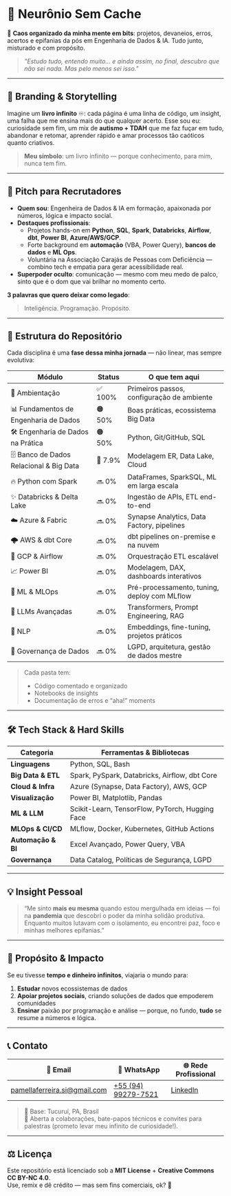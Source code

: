 # 🧠 Neurônio Sem Cache

🤯 **Caos organizado da minha mente em bits**: projetos, devaneios, erros, acertos e epifanias da pós em Engenharia de Dados & IA. Tudo junto, misturado e com propósito.

> _"Estudo tudo, entendo muito… e ainda assim, no final, descubro que não sei nada. Mas pelo menos sei isso."_  

---

## 🌟 Branding & Storytelling

Imagine um **livro infinito** ♾️: cada página é uma linha de código, um insight, uma falha que me ensina mais do que qualquer acerto. Esse sou eu: curiosidade sem fim, um mix de **autismo + TDAH** que me faz fuçar em tudo, abandonar e retomar, aprender rápido e amar processos tão caóticos quanto criativos.

> **Meu símbolo**: um livro infinito — porque conhecimento, para mim, nunca tem fim.

---

## 🚀 Pitch para Recrutadores

- **Quem sou**: Engenheira de Dados & IA em formação, apaixonada por números, lógica e impacto social.  
- **Destaques profissionais**:  
  - Projetos hands-on em **Python**, **SQL**, **Spark**, **Databricks**, **Airflow**, **dbt**, **Power BI**, **Azure/AWS/GCP**.  
  - Forte background em **automação** (VBA, Power Query), **bancos de dados** e **ML Ops**.  
  - Voluntária na Associação Carajás de Pessoas com Deficiência — combino tech e empatia para gerar acessibilidade real.  
- **Superpoder oculto**: comunicação — mesmo com meu medo de palco, sinto que é o dom que vai brilhar no momento certo.

**3 palavras que quero deixar como legado**:  
> Inteligência. Programação. Propósito.

---

## 🧭 Estrutura do Repositório

Cada disciplina é uma **fase dessa minha jornada** — não linear, mas sempre evolutiva:

| Módulo                                       | Status          | O que tem aqui                                      |
|-----------------------------------------------|-----------------|-----------------------------------------------------|
| 🏁 Ambientação                                | ✅ 100%         | Primeiros passos, configuração de ambiente         |
| 📊 Fundamentos de Engenharia de Dados         | 🟠 50%          | Boas práticas, ecossistema Big Data                |
| 🛠️ Engenharia de Dados na Prática            | 🟠 50%          | Python, Git/GitHub, SQL                            |
| 🗄️ Banco de Dados Relacional & Big Data      | 🔵 7.9%         | Modelagem ER, Data Lake, Cloud                     |
| 🔥 Python com Spark                           | 🔜 0%           | DataFrames, SparkSQL, ML em larga escala           |
| ✨ Databricks & Delta Lake                    | 🔜 0%           | Ingestão de APIs, ETL end-to-end                   |
| ☁️ Azure & Fabric                             | 🔜 0%           | Synapse Analytics, Data Factory, pipelines         |
| 🌩️ AWS & dbt Core                             | 🔜 0%           | dbt pipelines on-premise e na nuvem                |
| 🛫 GCP & Airflow                              | 🔜 0%           | Orquestração ETL escalável                         |
| 📈 Power BI                                   | 🔜 0%           | Modelagem, DAX, dashboards interativos             |
| 🤖 ML & MLOps                                 | 🔜 0%           | Pré-processamento, tuning, deploy com MLflow       |
| 🧠 LLMs Avançadas                             | 🔜 0%           | Transformers, Prompt Engineering, RAG              |
| 💬 NLP                                        | 🔜 0%           | Embeddings, fine-tuning, projetos práticos         |
| 🔐 Governança de Dados                        | 🔜 0%           | LGPD, arquitetura, gestão de dados mestre          |

> Cada pasta tem:
> - Código comentado e organizado  
> - Notebooks de insights  
> - Documentação de erros e “aha!” moments  

---

## 🛠️ Tech Stack & Hard Skills

| Categoria              | Ferramentas & Bibliotecas                             |
|------------------------|--------------------------------------------------------|
| **Linguagens**         | Python, SQL, Bash                                      |
| **Big Data & ETL**     | Spark, PySpark, Databricks, Airflow, dbt Core         |
| **Cloud & Infra**      | Azure (Synapse, Data Factory), AWS, GCP               |
| **Visualização**       | Power BI, Matplotlib, Pandas                          |
| **ML & LLM**           | Scikit-Learn, TensorFlow, PyTorch, Hugging Face       |
| **MLOps & CI/CD**      | MLflow, Docker, Kubernetes, GitHub Actions            |
| **Automação & BI**     | Excel Avançado, Power Query, VBA                      |
| **Governança**         | Data Catalog, Políticas de Segurança, LGPD            |

---

## 💡 Insight Pessoal

> “Me sinto **mais eu mesma** quando estou mergulhada em ideias — foi na **pandemia** que descobri o poder da minha solidão produtiva. Enquanto muitos lutavam com o isolamento, eu encontrei paz, foco e minhas melhores epifanias.”

---

## 🌱 Propósito & Impacto

Se eu tivesse **tempo e dinheiro infinitos**, viajaria o mundo para:
1. **Estudar** novos ecossistemas de dados  
2. **Apoiar projetos sociais**, criando soluções de dados que empoderem comunidades  
3. **Ensinar** paixão por programação e análise — porque, no fundo, **tudo** se resume a números e lógica.

---

## 📞 Contato

| 📧 Email                        | 📱 WhatsApp               | 🌐 Rede Profissional                       |
|---------------------------------|---------------------------|------------------------------|
| pamellaferreira.si@gmail.com       | [+55 (94) 99279-7521](https://wa.me/5594992797521?text=Ol%C3%A1%21%20Encontrei%20seu%20contato%20atrav%C3%A9s%20do%20reposit%C3%B3rio%20%22neuronio-sem-cache%22%20e%20gostaria%20de%20conversar%20com%20voc%C3%AA.%20Podemos%20falar%20um%20pouquinho%3F)       | [LinkedIn](https://www.linkedin.com/in/robertaferreira91) |

> 📍 Base: Tucuruí, PA, Brasil  
> 🤝 Aberta a colaborações, bate-papos técnicos e convites para palestras (prometo levar meu infinito de curiosidade!).

---

## ⚖️ Licença

Este repositório está licenciado sob a **MIT License** + **Creative Commons CC BY-NC 4.0**.  
Use, remix e dê crédito — mas sem fins comerciais, ok? 💜

